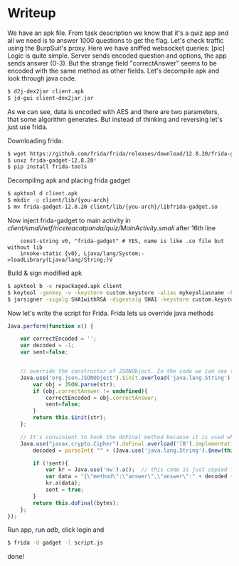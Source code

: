 # Writeup

We have an apk file. From task description we know that it's a quiz app and all we need is  to answer 1000 questions to get the flag.
Let's check traffic using the BurpSuit's proxy. Here we have sniffed websocket queries:
[pic]
Logic is quite simple. Server sends encoded question and options, the app sends answer (0-3). But the strange field "correctAnswer" seems to be encoded with the same method as other fields.
Let's decompile apk and look through java code.
```sh
$ d2j-dex2jar client.apk
$ jd-gui client-dex2jar.jar
```
As we can see, data is encoded with AES and there are two parameters, that some algorithm generates. But instead of thinking and reversing let's just use frida.

Downloading frida:
```sh
$ wget https://github.com/frida/frida/releases/download/12.8.20/frida-gadget-12.8.20-android-{arch}.so.xz  # <-- arch of your phone e.g. arm64, arm, ...
$ unxz frida-gadget-12.8.20*
$ pip install frida-tools
```
Decompiling apk and placing frida gadget
```sh
$ apktool d client.apk
$ mkdir -p client/lib/{you-arch} 
$ mv frida-gadget-12.8.20 client/lib/{you-arch}/libfrida-gadget.so
```
 Now inject frida-gadget to main activity in *client/smali/wtf/riceteacatpanda/quiz/MainActivity.smali* after 16th line
```smali
    const-string v0, "frida-gadget" # YES, name is like .so file but without lib
    invoke-static {v0}, Ljava/lang/System;->loadLibrary(Ljava/lang/String;)V
```
Build & sign modified apk
```sh
$ apktool b -o repackaged.apk client
$ keytool -genkey -v -keystore custom.keystore -alias mykeyaliasname -keyalg RSA -keysize 2048 -validity 10000
$ jarsigner -sigalg SHA1withRSA -digestalg SHA1 -keystore custom.keystore -storepass {password here} repackaged.apk mykeyaliasname
```

Now let's write the script for Frida. Frida lets us override java methods
```javascript 
Java.perform(function x() {

    var correctEncoded = '';
    var decoded = -1;
    var sent=false;


    // override the constructor of JSONObject. In the code we can see that JSONObject is created each time a new question appeares.
    Java.use('org.json.JSONObject').$init.overload('java.lang.String').implementation = function(str) {
        var obj = JSON.parse(str);
        if (obj.correctAnswer != undefined){
            correctEncoded = obj.correctAnswer;
            sent=false;
        }
        return this.$init(str);
    };

    // It's convinient to hook the doFinal method because it is used when keys are already generated and  Cipher instance  is ready to decode
    Java.use("javax.crypto.Cipher").doFinal.overload('[B').implementation = function(bytes){
        decoded = parseInt( "" + (Java.use('java.lang.String').$new(this.doFinal(Java.use('android.util.Base64').decode(correctEncoded, 0))))); // decoding correctAnswer

        if (!sent){
            var kr = Java.use('nw').a();  // this code is just copied from decompiler
            var data = "{\"method\":\"answer\",\"answer\":" + decoded + "}";
            kr.a(data);
            sent = true;
        }
        return this.doFinal(bytes);
    };
});
```

Run app, run *adb*, click login and
```sh
$ frida -U gadget -l script.js
```
done!
